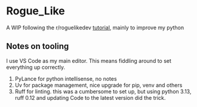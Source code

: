 # Rogue_Like

A WIP following the r/roguelikedev [tutorial](https://rogueliketutorials.com/tutorials/tcod/v2/part-1/), mainly to improve my python

## Notes on tooling

I use VS Code as my main editor. This means fiddling around to set everything up correctly.
 1. PyLance for python intellisense, no notes
 2. Uv for package management, nice upgrade for pip, venv and others
 3. Ruff for linting. this was a cumbersome to set up, but using python 3.13, ruff 0.12 and updating Code to the latest version did the trick.